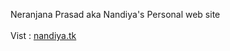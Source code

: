 Neranjana Prasad aka Nandiya's Personal web site
</br>
</br>
Vist : <a href="http://nandiya.tk">nandiya.tk</a>
